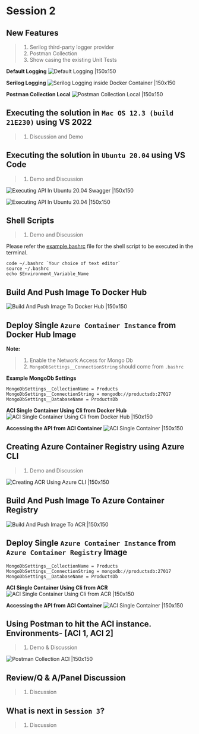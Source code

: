 # Session 2

## New Features

> 1. Serilog third-party logger provider
> 1. Postman Collection
> 1. Show casing the existing Unit Tests

**Default Logging**
![Default Logging |150x150](../Images/S2_DefaultLogging.PNG)

**Serilog Logging**
![Serilog Logging inside Docker Container |150x150](../Images/S2_Serilog_Logging.PNG)

**Postman Collection Local**
![Postman Collection Local |150x150](../Images/S2_PostmanCollection_Local.PNG)

## Executing the solution in `Mac OS 12.3 (build 21E230)` using VS 2022

> 1. Discussion and Demo

## Executing the solution in `Ubuntu 20.04` using VS Code

> 1. Demo and Discussion

![Executing API In Ubuntu 20.04 Swagger |150x150](../Images/S2_Executing_API_In_Ubuntu_Swagger.PNG)


![Executing API In Ubuntu 20.04 |150x150](../Images/S2_Executing_API_In_Ubuntu_2004.PNG)

## Shell Scripts

> 1. Demo and Discussion

Please refer the [example.bashrc](./Scripts/example.bashrc) file for the shell script to be executed in the terminal.

```
code ~/.bashrc `Your choice of text editor`
source ~/.bashrc
echo $Environment_Variable_Name
```

## Build And Push Image To Docker Hub

![Build And Push Image To Docker Hub |150x150](../Images/S2_BuildAndPushImageToDockerHub.PNG)

## Deploy Single `Azure Container Instance` from Docker Hub Image

**Note:**

> 1. Enable the Network Access for Mongo Db
> 1. `MongoDbSettings__ConnectionString` should come from `.bashrc`

**Example MongoDb Settings**

```
MongoDbSettings__CollectionName = Products
MongoDbSettings__ConnectionString = mongodb://productsdb:27017
MongoDbSettings__DatabaseName = ProductsDb
```

**ACI Single Container Using Cli from Docker Hub**
![ACI Single Container Using Cli from Docker Hub |150x150](../Images/S2_Docker_to_ACI_using_azcli.PNG)

**Accessing the API from ACI Container**
![ACI Single Container |150x150](../Images/S2_ACI_Single_Container.PNG)

## Creating Azure Container Registry using Azure CLI

> 1. Demo and Discussion

![Creating ACR Using Azure CLI |150x150](../Images/S2_Creating_ACR_Using_AzureCLI.PNG)

## Build And Push Image To Azure Container Registry

![Build And Push Image To ACR |150x150](../Images/S2_BuildAndPushImageToACR.PNG)

## Deploy Single `Azure Container Instance` from `Azure Container Registry` Image

```
MongoDbSettings__CollectionName = Products
MongoDbSettings__ConnectionString = mongodb://productsdb:27017
MongoDbSettings__DatabaseName = ProductsDb
```

**ACI Single Container Using Cli from ACR**
![ACI Single Container Using Cli from ACR |150x150](../Images/S2_ACR_to_ACI_using_azcli.PNG)

**Accessing the API from ACI Container**
![ACI Single Container |150x150](../Images/S2_Accessing_ACI.PNG)

## Using Postman to hit the ACI instance. Environments- [ACI 1, ACI 2]

> 1. Demo & Discussion

![Postman Collection ACI |150x150](../Images/S2_PostmanCollection_ACI.PNG)

## Review/Q & A/Panel Discussion

> 1. Discussion

## What is next in `Session 3`?

> 1. Discussion